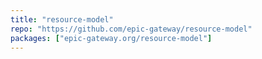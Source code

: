 ```yaml
---
title: "resource-model"
repo: "https://github.com/epic-gateway/resource-model"
packages: ["epic-gateway.org/resource-model"]
---
```

